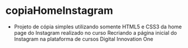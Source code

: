 # copiaHomeInstagram
* Projeto de cópia simples utilizando somente HTML5 e CSS3 da home page do Instagram realizado no curso Recriando a página inicial do Instagram na plataforma de cursos Digital Innovation One 
